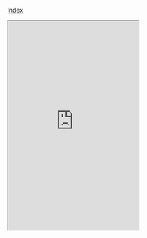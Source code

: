 [Index](index)


<iframe src="https://www.google.com/maps/d/u/0/embed?mid=1Uq_JeyUiGQudqb9oLhNeMX2AymjwMLeL" width="300" height="480"></iframe>
